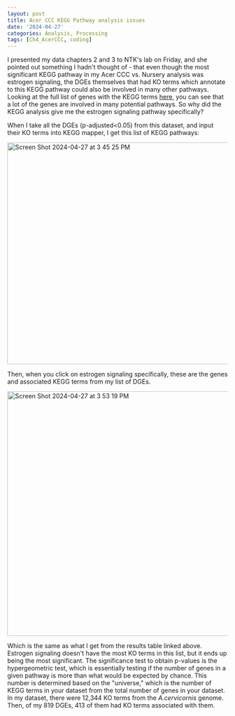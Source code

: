 ```yaml
---
layout: post
title: Acer CCC KEGG Pathway analysis issues
date: '2024-04-27'
categories: Analysis, Processing
tags: [Ch4_AcerCCC, coding]
---
```


I presented my data chapters 2 and 3 to NTK's lab on Friday, and she pointed out something I hadn't thought of - that even though the most significant KEGG pathway in my Acer CCC vs. Nursery analysis was estrogen signaling, the DGEs themselves that had KO terms which annotate to this KEGG pathway could also be involved in many other pathways. Looking at the full list of genes with the KEGG terms [here](https://github.com/ademerlis/AcerCCC/blob/main/gene_expression/results/KEGG_CvN_results_withgenes.csv), you can see that a lot of the genes are involved in many potential pathways. So why did the KEGG analysis give me the estrogen signaling pathway specifically?

When I take all the DGEs (p-adjusted<0.05) from this dataset, and input their KO terms into KEGG mapper, I get this list of KEGG pathways:

<img width="507" alt="Screen Shot 2024-04-27 at 3 45 25 PM" src="https://github.com/ademerlis/ademerlis.github.io/assets/56000927/94102489-c653-4a45-9735-3932aadc0c2a">

Then, when you click on estrogen signaling specifically, these are the genes and associated KEGG terms from my list of DGEs.

<img width="559" alt="Screen Shot 2024-04-27 at 3 53 19 PM" src="https://github.com/ademerlis/ademerlis.github.io/assets/56000927/4010c271-7b81-4cc4-a123-e6d30d5c922b">

Which is the same as what I get from the results table linked above. Estrogen signaling doesn't have the most KO terms in this list, but it ends up being the most significant. The significance test to obtain p-values is the hypergeometric test, which is essentially testing if the number of genes in a given pathway is more than what would be expected by chance. This number is determined based on the "universe," which is the number of KEGG terms in your dataset from the total number of genes in your dataset. In my dataset, there were 12,344 KO terms from the *A.cervicornis* genome. Then, of my 819 DGEs, 413 of them had KO terms associated with them. 
